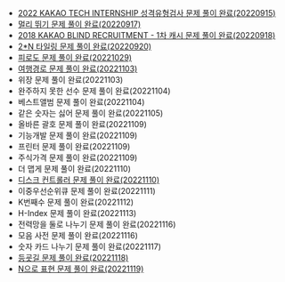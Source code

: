 - [2022 KAKAO TECH INTERNSHIP 성격유형검사 문제 풀이 완료(20220915)](https://spjh.tistory.com/36)
- [멀리 뛰기 문제 풀이 완료(20220917)](https://spjh.tistory.com/38)
- [2018 KAKAO BLIND RECRUITMENT - 1차 캐시 문제 풀이 완료(20220918)](https://spjh.tistory.com/41)
- [2\*N 타일링 문제 풀이 완료(20220920)](https://spjh.tistory.com/45)
- [피로도 문제 풀이 완료(20221029)](https://spjh.tistory.com/79)
- [여행경로 문제 풀이 완료(20221103)](https://spjh.tistory.com/88)
- 위장 문제 풀이 완료(20221103)
- 완주하지 못한 선수 문제 풀이 완료(20221104)
- 베스트앨범 문제 풀이 완료(20221104)
- 같은 숫자는 싫어 문제 풀이 완료(20221105)
- 올바른 괄호 문제 풀이 완료(20221109)
- 기능개발 문제 풀이 완료(20221109)
- 프린터 문제 풀이 완료(20221109)
- 주식가격 문제 풀이 완료(20221109)
- 더 맵게 문제 풀이 완료(20221110)
- [디스크 컨트롤러 문제 풀이 완료(20221110)](https://spjh.tistory.com/90)
- 이중우선순위큐 문제 풀이 완료(20221111)
- K번째수 문제 풀이 완료(20221112)
- H-Index 문제 풀이 완료(20221113)
- 전력망을 둘로 나누기 문제 풀이 완료(20221116)
- 모음 사전 문제 풀이 완료(20221116)
- 숫자 카드 나누기 문제 풀이 완료(20221117)
- [등굣길 문제 풀이 완료(20221118)](https://spjh.tistory.com/91)
- [N으로 표현 문제 풀이 완료(20221119)](https://spjh.tistory.com/92)
